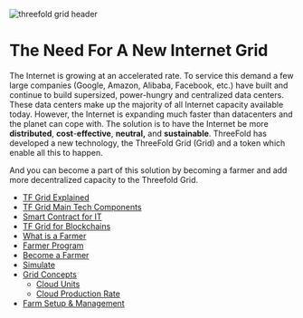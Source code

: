 ![threefold grid header](./img/grid_header.png)

# The Need For A New Internet Grid

The Internet is growing at an accelerated rate. To service this demand a few large companies (Google, Amazon, Alibaba, Facebook, etc.) have built and continue to build supersized, power-hungry and centralized data centers. These data centers make up the majority of all Internet capacity available today. However, the Internet is expanding much faster than datacenters and the planet can cope with. The solution is to have the Internet be more **distributed**, **cost**-**effective**, **neutral,** and **sustainable**. ThreeFold has developed a new technology, the ThreeFold Grid (Grid) and a token which enable all this to happen.

And you can become a part of this solution by becoming a farmer and add more decentralized capacity to the Threefold Grid.

- [TF Grid Explained](grid_what.md)
- [TF Grid Main Tech Components](grid_main_tech.md)
- [Smart Contract for IT](smart_contract_for_it.md)
- [TF Grid for Blockchains](grid_for_blockchain.md)
- [What is a Farmer](what_is_a_farmer.md)
- [Farmer Program](farmer_progam.md)
- [Become a Farmer](become_a_farmer.md)
- [Simulate](farming_simulate.md)
- [Grid Concepts](grid_concepts.md)
    - [Cloud Units](cloud_units_4.md)
    - [Cloud Production Rate](cloud_production_rate.md)
- [Farm Setup & Management](farm_setup_management.md)
